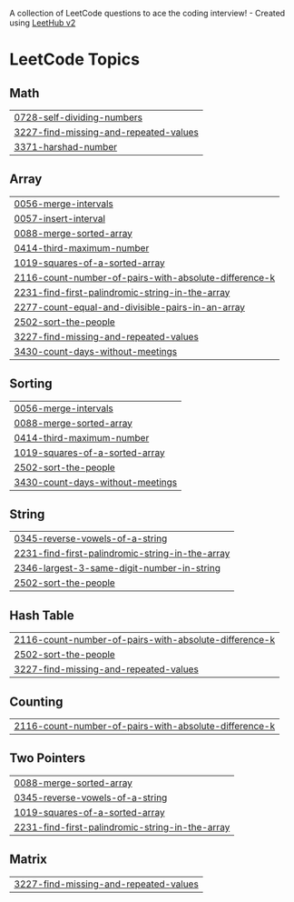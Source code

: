 A collection of LeetCode questions to ace the coding interview! - Created using [LeetHub v2](https://github.com/arunbhardwaj/LeetHub-2.0)
<!---LeetCode Topics Start-->
# LeetCode Topics
## Math
|  |
| ------- |
| [0728-self-dividing-numbers](https://github.com/Santhosh-1801/LeetCode-Problems-Using-JAVA/tree/master/0728-self-dividing-numbers) |
| [3227-find-missing-and-repeated-values](https://github.com/Santhosh-1801/LeetCode-Problems-Using-JAVA/tree/master/3227-find-missing-and-repeated-values) |
| [3371-harshad-number](https://github.com/Santhosh-1801/LeetCode-Problems-Using-JAVA/tree/master/3371-harshad-number) |
## Array
|  |
| ------- |
| [0056-merge-intervals](https://github.com/Santhosh-1801/LeetCode-Problems-Using-JAVA/tree/master/0056-merge-intervals) |
| [0057-insert-interval](https://github.com/Santhosh-1801/LeetCode-Problems-Using-JAVA/tree/master/0057-insert-interval) |
| [0088-merge-sorted-array](https://github.com/Santhosh-1801/LeetCode-Problems-Using-JAVA/tree/master/0088-merge-sorted-array) |
| [0414-third-maximum-number](https://github.com/Santhosh-1801/LeetCode-Problems-Using-JAVA/tree/master/0414-third-maximum-number) |
| [1019-squares-of-a-sorted-array](https://github.com/Santhosh-1801/LeetCode-Problems-Using-JAVA/tree/master/1019-squares-of-a-sorted-array) |
| [2116-count-number-of-pairs-with-absolute-difference-k](https://github.com/Santhosh-1801/LeetCode-Problems-Using-JAVA/tree/master/2116-count-number-of-pairs-with-absolute-difference-k) |
| [2231-find-first-palindromic-string-in-the-array](https://github.com/Santhosh-1801/LeetCode-Problems-Using-JAVA/tree/master/2231-find-first-palindromic-string-in-the-array) |
| [2277-count-equal-and-divisible-pairs-in-an-array](https://github.com/Santhosh-1801/LeetCode-Problems-Using-JAVA/tree/master/2277-count-equal-and-divisible-pairs-in-an-array) |
| [2502-sort-the-people](https://github.com/Santhosh-1801/LeetCode-Problems-Using-JAVA/tree/master/2502-sort-the-people) |
| [3227-find-missing-and-repeated-values](https://github.com/Santhosh-1801/LeetCode-Problems-Using-JAVA/tree/master/3227-find-missing-and-repeated-values) |
| [3430-count-days-without-meetings](https://github.com/Santhosh-1801/LeetCode-Problems-Using-JAVA/tree/master/3430-count-days-without-meetings) |
## Sorting
|  |
| ------- |
| [0056-merge-intervals](https://github.com/Santhosh-1801/LeetCode-Problems-Using-JAVA/tree/master/0056-merge-intervals) |
| [0088-merge-sorted-array](https://github.com/Santhosh-1801/LeetCode-Problems-Using-JAVA/tree/master/0088-merge-sorted-array) |
| [0414-third-maximum-number](https://github.com/Santhosh-1801/LeetCode-Problems-Using-JAVA/tree/master/0414-third-maximum-number) |
| [1019-squares-of-a-sorted-array](https://github.com/Santhosh-1801/LeetCode-Problems-Using-JAVA/tree/master/1019-squares-of-a-sorted-array) |
| [2502-sort-the-people](https://github.com/Santhosh-1801/LeetCode-Problems-Using-JAVA/tree/master/2502-sort-the-people) |
| [3430-count-days-without-meetings](https://github.com/Santhosh-1801/LeetCode-Problems-Using-JAVA/tree/master/3430-count-days-without-meetings) |
## String
|  |
| ------- |
| [0345-reverse-vowels-of-a-string](https://github.com/Santhosh-1801/LeetCode-Problems-Using-JAVA/tree/master/0345-reverse-vowels-of-a-string) |
| [2231-find-first-palindromic-string-in-the-array](https://github.com/Santhosh-1801/LeetCode-Problems-Using-JAVA/tree/master/2231-find-first-palindromic-string-in-the-array) |
| [2346-largest-3-same-digit-number-in-string](https://github.com/Santhosh-1801/LeetCode-Problems-Using-JAVA/tree/master/2346-largest-3-same-digit-number-in-string) |
| [2502-sort-the-people](https://github.com/Santhosh-1801/LeetCode-Problems-Using-JAVA/tree/master/2502-sort-the-people) |
## Hash Table
|  |
| ------- |
| [2116-count-number-of-pairs-with-absolute-difference-k](https://github.com/Santhosh-1801/LeetCode-Problems-Using-JAVA/tree/master/2116-count-number-of-pairs-with-absolute-difference-k) |
| [2502-sort-the-people](https://github.com/Santhosh-1801/LeetCode-Problems-Using-JAVA/tree/master/2502-sort-the-people) |
| [3227-find-missing-and-repeated-values](https://github.com/Santhosh-1801/LeetCode-Problems-Using-JAVA/tree/master/3227-find-missing-and-repeated-values) |
## Counting
|  |
| ------- |
| [2116-count-number-of-pairs-with-absolute-difference-k](https://github.com/Santhosh-1801/LeetCode-Problems-Using-JAVA/tree/master/2116-count-number-of-pairs-with-absolute-difference-k) |
## Two Pointers
|  |
| ------- |
| [0088-merge-sorted-array](https://github.com/Santhosh-1801/LeetCode-Problems-Using-JAVA/tree/master/0088-merge-sorted-array) |
| [0345-reverse-vowels-of-a-string](https://github.com/Santhosh-1801/LeetCode-Problems-Using-JAVA/tree/master/0345-reverse-vowels-of-a-string) |
| [1019-squares-of-a-sorted-array](https://github.com/Santhosh-1801/LeetCode-Problems-Using-JAVA/tree/master/1019-squares-of-a-sorted-array) |
| [2231-find-first-palindromic-string-in-the-array](https://github.com/Santhosh-1801/LeetCode-Problems-Using-JAVA/tree/master/2231-find-first-palindromic-string-in-the-array) |
## Matrix
|  |
| ------- |
| [3227-find-missing-and-repeated-values](https://github.com/Santhosh-1801/LeetCode-Problems-Using-JAVA/tree/master/3227-find-missing-and-repeated-values) |
<!---LeetCode Topics End-->